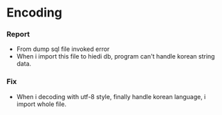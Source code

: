 # Encoding

### Report

- From dump sql file invoked error
- When i import this file to hiedi db, program can't handle korean string data.

### Fix

- When i decoding with utf-8 style, finally handle korean language, i import whole file.